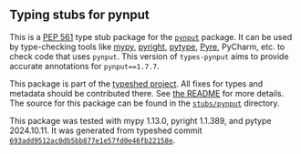 ## Typing stubs for pynput

This is a [PEP 561](https://peps.python.org/pep-0561/)
type stub package for the [`pynput`](https://github.com/moses-palmer/pynput) package.
It can be used by type-checking tools like
[mypy](https://github.com/python/mypy/),
[pyright](https://github.com/microsoft/pyright),
[pytype](https://github.com/google/pytype/),
[Pyre](https://pyre-check.org/),
PyCharm, etc. to check code that uses `pynput`. This version of
`types-pynput` aims to provide accurate annotations for
`pynput==1.7.7`.

This package is part of the [typeshed project](https://github.com/python/typeshed).
All fixes for types and metadata should be contributed there.
See [the README](https://github.com/python/typeshed/blob/main/README.md)
for more details. The source for this package can be found in the
[`stubs/pynput`](https://github.com/python/typeshed/tree/main/stubs/pynput)
directory.

This package was tested with
mypy 1.13.0,
pyright 1.1.389,
and pytype 2024.10.11.
It was generated from typeshed commit
[`693add9512ac0db5bb877e1e57fd0e46fb22158e`](https://github.com/python/typeshed/commit/693add9512ac0db5bb877e1e57fd0e46fb22158e).